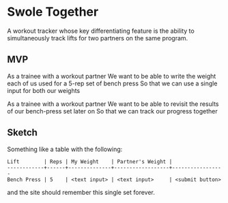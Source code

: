 # Swole Together

A workout tracker whose key differentiating feature is the ability to
simultaneously track lifts for two partners on the same program.

## MVP

As a trainee with a workout partner
We want to be able to write the weight each of us used for a 5-rep set of bench press
So that we can use a single input for both our weights

As a trainee with a workout partner
We want to be able to revisit the results of our bench-press set later on
So that we can track our progress together

## Sketch

Something like a table with the following:

```
Lift        | Reps | My Weight    | Partner's Weight |
------------+------+--------------+------------------+-----------------
Bench Press | 5    | <text input> | <text input>     | <submit button>
```

and the site should remember this single set forever.
